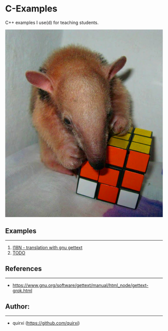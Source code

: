 # C-Examples
C++ examples I use(d) for teaching students.

![Tamdandua Student](pijama_wuerfel.jpg)

## Examples
---

1. [I18N - translation with gnu gettext](src/i18n.cpp)
2. [TODO](src/TODO)

## References
---
* https://www.gnu.org/software/gettext/manual/html_node/gettext-grok.html

## Author:
---
* quirxi (https://github.com/quirxi)
